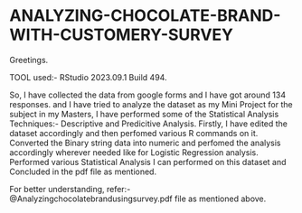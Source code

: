 # ANALYZING-CHOCOLATE-BRAND-WITH-CUSTOMERY-SURVEY
Greetings.

TOOL used:- RStudio 2023.09.1 Build 494.

So, I have collected the data from google forms and I have got around 134 responses.
and I have tried to analyze the dataset as my Mini Project for the subject in my Masters,
I have performed some of the Statistical Analysis Techniques:-
Descriptive and Predicitive Analysis.
Firstly, I have edited the dataset accordingly and then perfomed various R commands on it.
Converted the Binary string data into numeric and perfomed the analysis accordingly wherever needed like for Logistic Regression analysis.
Performed various Statistical Analysis I can performed on this dataset and Concluded in the pdf file as mentioned.

For better understanding, refer:-  @Analyzingchocolatebrandusingsurvey.pdf file as mentioned above.
